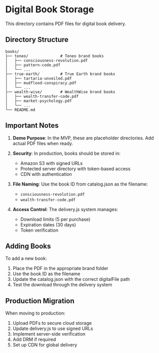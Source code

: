# Digital Book Storage

This directory contains PDF files for digital book delivery.

## Directory Structure

```
books/
├── teneo/              # Teneo brand books
│   ├── consciousness-revolution.pdf
│   ├── pattern-code.pdf
│   └── ...
├── true-earth/         # True Earth brand books  
│   ├── tartaria-unveiled.pdf
│   ├── mudflood-conspiracy.pdf
│   └── ...
├── wealth-wise/        # WealthWise brand books
│   ├── wealth-transfer-code.pdf
│   ├── market-psychology.pdf
│   └── ...
└── README.md
```

## Important Notes

1. **Demo Purpose**: In the MVP, these are placeholder directories. Add actual PDF files when ready.

2. **Security**: In production, books should be stored in:
   - Amazon S3 with signed URLs
   - Protected server directory with token-based access
   - CDN with authentication

3. **File Naming**: Use the book ID from catalog.json as the filename:
   - `consciousness-revolution.pdf`
   - `wealth-transfer-code.pdf`

4. **Access Control**: The delivery.js system manages:
   - Download limits (5 per purchase)
   - Expiration dates (30 days)
   - Token verification

## Adding Books

To add a new book:

1. Place the PDF in the appropriate brand folder
2. Use the book ID as the filename
3. Update the catalog.json with the correct digitalFile path
4. Test the download through the delivery system

## Production Migration

When moving to production:

1. Upload PDFs to secure cloud storage
2. Update delivery.js to use signed URLs
3. Implement server-side verification
4. Add DRM if required
5. Set up CDN for global delivery